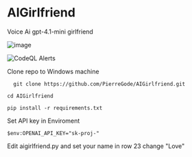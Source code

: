 # AIGirlfriend

Voice Ai gpt-4.1-mini girlfriend

![image](https://github.com/PierreGode/AIGirlfriend/assets/8579922/b89df15d-071e-4d5f-a3eb-832f735dd22b)

![CodeQL Alerts](https://badge-hub.herokuapp.com/badge/github/code-scanning-alerts/open?repo=PierreGode/AIGirlfriend&label=CodeQL%20Alerts&token=YTOKEN)


Clone repo to Windows machine
```
  git clone https://github.com/PierreGode/AIGirlfriend.git
```
```
cd AIGirlfriend
```
```
pip install -r requirements.txt
```
Set API key in Enviroment
``` 
$env:OPENAI_API_KEY="sk-proj-"
```

Edit aigirlfriend.py and set your name in row 23 change "Love"
